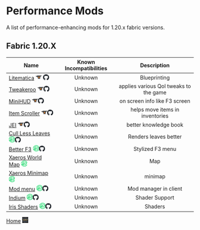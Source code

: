 # Performance Mods

A list of performance-enhancing mods for 1.20.x fabric versions.

## Fabric 1.20.X

| Name | Known Incompatibilities | Description |
| --- | :---: | :---: |
| [Litematica](https://www.curseforge.com/minecraft/mc-mods/litematica) [![Curseforge](/Images/curseforge.png)](https://www.curseforge.com/minecraft/mc-mods/litematica) [![Github Logo](/Images/github.png)](https://github.com/maruohon/litematica)   | Unknown | Blueprinting |
| [Tweakeroo](https://www.curseforge.com/minecraft/mc-mods/tweakeroo) [![Curseforge](/Images/curseforge.png)](https://www.curseforge.com/minecraft/mc-mods/tweakeroo)[![Github Logo](/Images/github.png)](https://github.com/maruohon/tweakeroo)   | Unknown | applies various Qol tweaks to the game |
| [MiniHUD](https://www.curseforge.com/minecraft/mc-mods/minihud) [![Curseforge](/Images/curseforge.png)](https://www.curseforge.com/minecraft/mc-mods/minihud)[![Github Logo](/Images/github.png)](https://github.com/maruohon/minihud)   | Unknown | on screen info like F3 screen |
| [Item Scroller](https://www.curseforge.com/minecraft/mc-mods/item-scroller) [![Curseforge](/Images/curseforge.png)](https://www.curseforge.com/minecraft/mc-mods/item-scroller)[![Github Logo](/Images/github.png)](https://github.com/maruohon/itemscroller)   | Unknown | helps move items in inventories |
| [JEI](https://www.curseforge.com/minecraft/mc-mods/jei) [![Curseforge](/Images/curseforge.png)](https://www.curseforge.com/minecraft/mc-mods/jei)[![Github Logo](/Images/github.png)](https://github.com/mezz/JustEnoughItems)   | Unknown | better knowledge book |
| [Cull Less Leaves](https://modrinth.com/mod/cull-less-leaves) [![Modrinth](/Images/modrinth.png)](https://modrinth.com/mod/cull-less-leaves)[![Github Logo](/Images/github.png)](https://github.com/isXander/CullLessLeaves)   | Unknown | Renders leaves better |
| [Better F3](https://modrinth.com/mod/betterf3) [![Modrinth](/Images/modrinth.png)](https://modrinth.com/mod/betterf3)[![Github Logo](/Images/github.png)](https://github.com/cominixo/BetterF3)   | Unknown | Stylized F3 menu |
| [Xaeros World Map](https://modrinth.com/mod/xaeros-world-map) [![Modrinth](/Images/modrinth.png)](https://modrinth.com/mod/xaeros-world-map)   | Unknown | Map |
| [Xaeros Minimap](https://modrinth.com/mod/xaeros-minimap) [![Modrinth](/Images/modrinth.png)](https://modrinth.com/mod/xaeros-minimap)   | Unknown | minimap |
| [Mod menu](https://modrinth.com/mod/modmenu) [![Modrinth](/Images/modrinth.png)](https://modrinth.com/mod/modmenu)[![Github Logo](/Images/github.png)](https://github.com/TerraformersMC/ModMenu)   | Unknown | Mod manager in client |
| [Indium](https://modrinth.com/mod/indium) [![Modrinth](/Images/modrinth.png)](https://modrinth.com/mod/indium)[![Github Logo](/Images/github.png)](https://github.com/comp500/Indium)   | Unknown | Shader Support |
| [Iris Shaders](https://modrinth.com/mod/iris) [![Modrinth](/Images/modrinth.png)](https://modrinth.com/mod/iris)[![Github Logo](/Images/github.png)](https://github.com/IrisShaders/Iris)   | Unknown | Shaders |





[Home](/README.md) ![Home](/Images/home.png)


